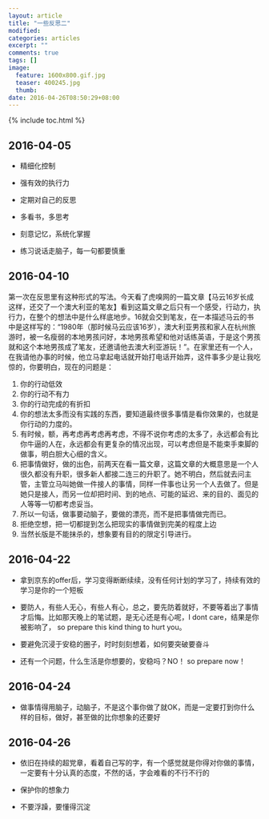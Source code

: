 ```yaml
---
layout: article
title: "一些反思二"
modified:
categories: articles
excerpt: ""
comments: true
tags: []
image: 
  feature: 1600x800.gif.jpg
  teaser: 400245.jpg
  thumb:
date: 2016-04-26T08:50:29+08:00
---
```


{% include toc.html %} 

## 2016-04-05

* 精细化控制

* 强有效的执行力

* 定期对自己的反思

* 多看书，多思考

* 刻意记忆，系统化掌握

* 练习说话走脑子，每一句都要慎重

## 2016-04-10

第一次在反思里有这种形式的写法。今天看了虎嗅网的一篇文章【马云16岁长成这样，还交了一个澳大利亚的笔友】看到这篇文章之后只有一个感受，行动力，执行力，在整个的想法中是什么样底地步。16就会交到笔友，在一本描述马云的书中是这样写的：“1980年（那时候马云应该16岁），澳大利亚男孩和家人在杭州旅游时，被一名瘦弱的本地男孩问好，本地男孩希望和他对话练英语，于是这个男孩就和这个本地男孩成了笔友，还邀请他去澳大利亚游玩！”。在家里还有一个人，在我请他办事的时候，他立马拿起电话就开始打电话开始弄，这件事多少是让我吃惊的，你要明白，现在的问题是：

1. 你的行动低效
2. 你的行动不有力
3. 你的行动完成的有折扣
4. 你的想法太多而没有实践的东西，要知道最终很多事情是看你效果的，也就是你行动的力度的。
5. 有时候，额，再考虑再考虑再考虑，不得不说你考虑的太多了，永远都会有比你牛逼的人在，永远都会有更复杂的情况出现，可以考虑但是不能束手束脚的做事，明白胆大心细的含义。
6. 把事情做好，做的出色，前两天在看一篇文章，这篇文章的大概意思是一个人很久都没有升职，很多新人都接二连三的升职了。她不明白，然后就去问主管，主管立马叫她做一件接人的事情，同样一件事也让另一个人去做了。但是她只是接人，而另一位却把时间、到的地点、可能的延迟、来的目的、面见的人等等一切都考虑妥当。
7. 所以一句话，做事要动脑子，要做的漂亮，而不是把事情做完而已。
8. 拒绝空想，把一切都提到怎么把现实的事情做到完美的程度上边
9. 当然长版是不能抹杀的，想象要有目的的限定引导进行。

## 2016-04-22

* 拿到京东的offer后，学习变得断断续续，没有任何计划的学习了，持续有效的学习是你的一个短板

* 要防人，有些人无心，有些人有心，总之，要先防着就好，不要等着出了事情才后悔。比如那天晚上的笔试题，是无心还是有心呢，I dont care，结果是你被影响了， so prepare this kind thing to hurt you。

* 要避免沉浸于安稳的圈子，时时刻刻想着，如何要突破要奋斗

* 还有一个问题，什么生活是你想要的，安稳吗？NO！ so prepare now！

## 2016-04-24

* 做事情得用脑子，动脑子，不是这个事你做了就OK，而是一定要打到你什么样的目标，做好，甚至做的比你想象的还要好

## 2016-04-26

* 依旧在持续的超党章，看着自己写的字，有一个感觉就是你得对你做的事情，一定要有十分认真的态度，不然的话，字会难看的不行不行的

* 保护你的想象力

* 不要浮躁，要懂得沉淀